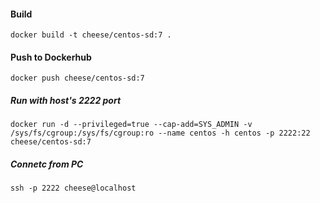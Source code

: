 #### Build
    docker build -t cheese/centos-sd:7 .

#### Push to Dockerhub
    docker push cheese/centos-sd:7

##### Run with host's 2222 port
    docker run -d --privileged=true --cap-add=SYS_ADMIN -v /sys/fs/cgroup:/sys/fs/cgroup:ro --name centos -h centos -p 2222:22 cheese/centos-sd:7

##### Connetc from PC
    ssh -p 2222 cheese@localhost

